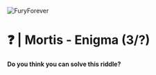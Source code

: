 ![FuryForever](https://pbs.twimg.com/profile_banners/1245441357709291529/1639605110/1500x500)

# ❓ | Mortis - Enigma (3/?)
**Do you think you can solve this riddle?**
<!--
## ℹ️ | Info

**This is a [Next.js](https://nextjs.org/) project bootstrapped with [`create-next-app`](https://github.com/vercel/next.js/tree/canary/packages/create-next-app).**

## 📖 |  Learn More

**To learn more about Next.js, take a look at the following resources:**

- **[Next.js Documentation](https://nextjs.org/docs) - learn about Next.js features and API.**
- **[Learn Next.js](https://nextjs.org/learn) - an interactive Next.js tutorial.**
-->
